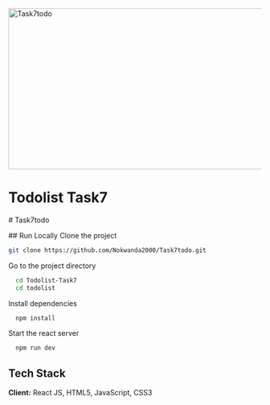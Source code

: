 <img src="https://socialify.git.ci/Nokwanda2000/Task7todo/image?language=1&owner=1&name=1&stargazers=1&theme=Light" alt="Task7todo" width="640" height="320" />
<h1>Todolist Task7</h1>
#   T a s k 7 t o d o 
 

 ## Run Locally
Clone the project
```bash
git clone https://github.com/Nokwanda2000/Task7todo.git
```

Go to the project directory
```bash
  cd Todolist-Task7
  cd todolist
```

Install dependencies
```bash
  npm install
```

Start the react server
```bash
  npm run dev
```

## Tech Stack
**Client:** React JS, HTML5, JavaScript, CSS3
